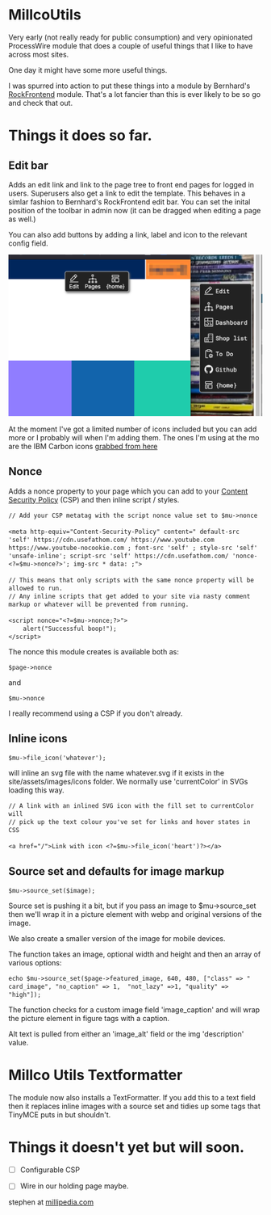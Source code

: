 # MillcoUtils

Very early (not really ready for public consumption) and very opinionated ProcessWire module that does a couple of useful things that I like to have across most sites.

One day it might have some more useful things.

I was spurred into action to put these things into a module by Bernhard's [RockFrontend](https://processwire.com/modules/rock-frontend/) module. That's a lot fancier than this is ever likely to be so go and check that out.

# Things it does so far.

## Edit bar

Adds an edit link and link to the page tree to front end pages for logged in users. Superusers also get a link to edit the template. This behaves in a simlar fashion to Bernhard's RockFrontend edit bar. You can set the inital position of the toolbar in admin now (it can be dragged when editing a page as well.)

You can also add buttons by adding a link, label and icon to the relevant config field. 

![Screenshot of a couple of example edit bar layouts](edit_bar_examples.png)

At the moment I've got a limited number of icons included but you can add more or I probably will when I'm adding them. The ones I'm using at the mo are the IBM Carbon icons [grabbed from here](https://icon-sets.iconify.design/carbon/)   

## Nonce

Adds a nonce property to your page which you can add to your [Content Security Policy](https://developer.mozilla.org/en-US/docs/Web/HTTP/CSP) (CSP) and then inline script / styles.

    // Add your CSP metatag with the script nonce value set to $mu->nonce  

	<meta http-equiv="Content-Security-Policy" content=" default-src  'self' https://cdn.usefathom.com/ https://www.youtube.com https://www.youtube-nocookie.com ; font-src 'self' ; style-src 'self' 'unsafe-inline'; script-src 'self' https://cdn.usefathom.com/ 'nonce-<?=$mu->nonce?>'; img-src * data: ;">

	// This means that only scripts with the same nonce property will be allowed to run. 
	// Any inline scripts that get added to your site via nasty comment markup or whatever will be prevented from running.  

	<script nonce="<?=$mu->nonce;?>">
		alert("Successful boop!");
	</script>

The nonce this module creates is available both as:

	$page->nonce

and

	$mu->nonce

I really recommend using a CSP if you don't already.

## Inline icons

	$mu->file_icon('whatever');

will inline an svg file with the name whatever.svg if it exists in the site/assets/images/icons folder. 
We normally use 'currentColor' in SVGs loading this way.

	// A link with an inlined SVG icon with the fill set to currentColor will
	// pick up the text colour you've set for links and hover states in CSS  

	<a href="/">Link with icon <?=$mu->file_icon('heart')?></a>

## Source set and defaults for image markup

	$mu->source_set($image);

Source set is pushing it a bit, but if you pass an image to $mu->source_set then we'll wrap it in a picture element with webp and original versions of the image. 

We also create a smaller version of the image for mobile devices.

The function takes an image, optional width and height and then an array of various options:

	echo $mu->source_set($page->featured_image, 640, 480, ["class" => " card_image", "no_caption" => 1,  "not_lazy" =>1, "quality" => "high"]);

The function checks for a custom image field 'image_caption' and will wrap the picture element in figure tags with a caption.

Alt text is pulled from either an 'image_alt' field or the img 'description' value.

# Millco Utils Textformatter

The module now also installs a TextFormatter. If you add this to a text field then it replaces inline images with a source set and tidies up some tags that TinyMCE puts in but shouldn't.



# Things it doesn't yet but will soon.

- [ ] Configurable CSP
- [ ] Wire in our holding page maybe.


stephen at [millipedia.com](https://millipedia.com)